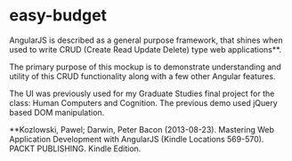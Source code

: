 easy-budget
===========
AngularJS is described as a general purpose framework, that shines when used to write CRUD (Create Read Update Delete) type web applications**.  

The primary purpose of this mockup is to demonstrate understanding and utility of this CRUD functionality along with a few other Angular features.  

The UI was previously used for my Graduate Studies final project for the class: Human Computers and Cognition. The previous demo used jQuery based DOM manipulation.  


**Kozlowski, Pawel; Darwin, Peter Bacon (2013-08-23). Mastering Web Application Development with AngularJS (Kindle Locations 569-570). PACKT PUBLISHING. Kindle Edition. 
